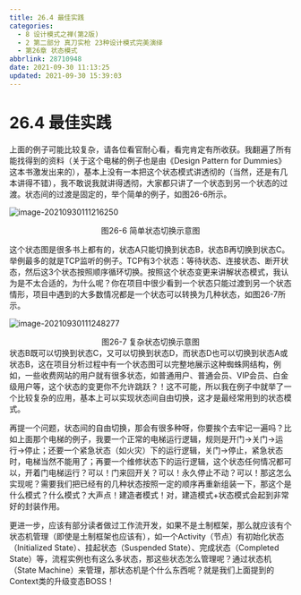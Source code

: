 ```yaml
---
title: 26.4 最佳实践
categories: 
  - 8 设计模式之禅(第2版)
  - 2 第二部分 真刀实枪 23种设计模式完美演绎
  - 第26章 状态模式
abbrlink: 28710948
date: 2021-09-30 11:13:25
updated: 2021-09-30 15:39:03
---
```

# 26.4 最佳实践
上面的例子可能比较复杂，请各位看官耐心看，看完肯定有所收获。我翻遍了所有能找得到的资料（关于这个电梯的例子也是由《Design Pattern for Dummies》这本书激发出来的），基本上没有一本把这个状态模式讲透彻的（当然，还是有几本讲得不错），我不敢说我就讲得透彻，大家都只讲了一个状态到另一个状态的过渡。状态间的过渡是固定的，举个简单的例子，如图26-6所示。

![image-20210930111216250](https://gitee.com/XiaoLan223/images/raw/master/Blog/Sum/20210930111216.png)

<center>图26-6 简单状态切换示意图</center>

这个状态图是很多书上都有的，状态A只能切换到状态B，状态B再切换到状态C。举例最多的就是TCP监听的例子。TCP有3个状态：等待状态、连接状态、断开状态，然后这3个状态按照顺序循环切换。按照这个状态变更来讲解状态模式，我认为是不太合适的，为什么呢？你在项目中很少看到一个状态只能过渡到另一个状态情形，项目中遇到的大多数情况都是一个状态可以转换为几种状态，如图26-7所示。

![image-20210930111248277](https://gitee.com/XiaoLan223/images/raw/master/Blog/Sum/20210930111248.png)

<center>图26-7 复杂状态切换示意图</center>
状态B既可以切换到状态C，又可以切换到状态D，而状态D也可以切换到状态A或状态B，这在项目分析过程中有一个状态图可以完整地展示这种蜘蛛网结构，例如，一些收费网站的用户就有很多状态，如普通用户、普通会员、VIP会员、白金级用户等，这个状态的变更你不允许跳跃？！这不可能，所以我在例子中就举了一个比较复杂的应用，基本上可以实现状态间自由切换，这才是最经常用到的状态模式。

再提一个问题，状态间的自由切换，那会有很多种呀，你要挨个去牢记一遍吗？比如上面那个电梯的例子，我要一个正常的电梯运行逻辑，规则是开门->关门->运行->停止；还要一个紧急状态（如火灾）下的运行逻辑，关门->停止，紧急状态时，电梯当然不能用了；再要一个维修状态下的运行逻辑，这个状态任何情况都可以，开着门电梯运行？可以！门来回开关？可以！永久停止不动？可以！那这怎么实现呢？需要我们把已经有的几种状态按照一定的顺序再重新组装一下，那这个是什么模式？什么模式？大声点！建造者模式！对，建造模式+状态模式会起到非常好的封装作用。

更进一步，应该有部分读者做过工作流开发，如果不是土制框架，那么就应该有个状态机管理（即使是土制框架也应该有），如一个Activity（节点）有初始化状态（Initialized State）、挂起状态（Suspended State）、完成状态（Completed State）等，流程实例也有这么多状态，那这些状态怎么管理呢？通过状态机（State Machine）来管理，那状态机是个什么东西呢？就是我们上面提到的Context类的升级变态BOSS！

